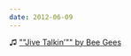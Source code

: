 ```yaml
---
date: 2012-06-09
---
```


♫ [""Jive Talkin’"" by Bee Gees](https://music.apple.com/gb/music-video/jive-talkin/1445849368)
